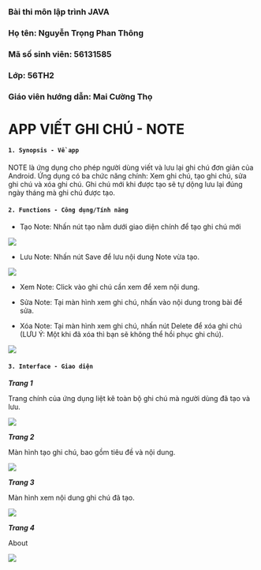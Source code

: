 ### Bài thi môn lập trình JAVA 

### Họ tên: Nguyễn Trọng Phan Thông

### Mã số sinh viên: 56131585

### Lớp: 56TH2

### Giáo viên hướng dẫn: Mai Cường Thọ

# APP VIẾT GHI CHÚ - NOTE

#### `1. Synopsis - Về app`

NOTE là ứng dụng cho phép người dùng viết và lưu lại ghi chú đơn giản của Android.
Ứng dụng có ba chức năng chính: Xem ghi chú, tạo ghi chú, sửa ghi chú và xóa ghi chú. Ghi chú mới khi được tạo sẽ tự dộng lưu lại đúng ngày tháng mà ghi chú được tạo.

#### `2. Functions - Công dụng/Tính năng`

* Tạo Note: Nhấn nút tạo nằm dưới giao diện chính để tạo ghi chú mới

<img src ="http://i.imgur.com/YJqq6bF.png">

* Lưu Note: Nhấn nút Save để lưu nội dung Note vừa tạo.

<img src ="http://i.imgur.com/9yz0hAK.png">

* Xem Note: Click vào ghi chú cần xem để xem nội dung.

* Sửa Note: Tại màn hình xem ghi chú, nhấn vào nội dung trong bài để sửa.

* Xóa Note: Tại màn hình xem ghi chú, nhấn nút Delete để xóa ghi chú (LƯU Ý: Một khi đã xóa thì bạn sẽ không thể hồi phục ghi chú).

<img src ="http://i.imgur.com/OqJiH6a.png">

#### `3. Interface - Giao diện`

***Trang 1***

Trang chính của ứng dụng liệt kê toàn bộ ghi chú mà người dùng đã tạo và lưu.

<img src ="http://i.imgur.com/TvPjp3M.png">

***Trang 2***

Màn hình tạo ghi chú, bao gồm tiêu đề và nội dung.

<img src ="http://i.imgur.com/Vkzb0e4.png">

***Trang 3***

Màn hình xem nội dung ghi chú đã tạo.

<img src ="http://i.imgur.com/GPhCipC.png">

***Trang 4***

About

<img src ="http://i.imgur.com/RdRESfy.png">
 
